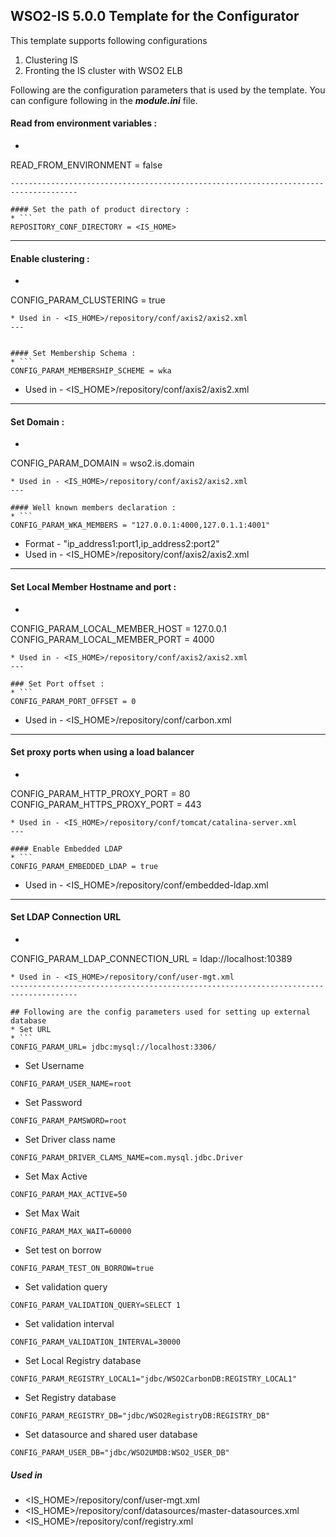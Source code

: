WSO2-IS 5.0.0 Template for the Configurator
-------------------------------------------------------------------------------------

This template supports following configurations

1. Clustering IS
2. Fronting the IS cluster with WSO2 ELB

Following are the configuration parameters that is used by the template.
You can configure following in the ***module.ini*** file.

#### Read from environment variables :
* ```
READ_FROM_ENVIRONMENT = false
```
-------------------------------------------------------------------------------------

#### Set the path of product directory :
* ```
REPOSITORY_CONF_DIRECTORY = <IS_HOME>
```
---

#### Enable clustering : 
* ```
CONFIG_PARAM_CLUSTERING = true
```
* Used in - <IS_HOME>/repository/conf/axis2/axis2.xml
---


#### Set Membership Schema :
* ```
CONFIG_PARAM_MEMBERSHIP_SCHEME = wka
```
* Used in - <IS_HOME>/repository/conf/axis2/axis2.xml
---
        
#### Set Domain :
* ```
CONFIG_PARAM_DOMAIN = wso2.is.domain
```
* Used in - <IS_HOME>/repository/conf/axis2/axis2.xml
---

#### Well known members declaration :
* ```
CONFIG_PARAM_WKA_MEMBERS = "127.0.0.1:4000,127.0.1.1:4001"
```
* Format - "ip_address1:port1,ip_address2:port2"
* Used in - <IS_HOME>/repository/conf/axis2/axis2.xml
---

#### Set Local Member Hostname and port :
* ```
CONFIG_PARAM_LOCAL_MEMBER_HOST = 127.0.0.1
CONFIG_PARAM_LOCAL_MEMBER_PORT = 4000
```
* Used in - <IS_HOME>/repository/conf/axis2/axis2.xml
---

### Set Port offset :
* ```
CONFIG_PARAM_PORT_OFFSET = 0
```
* Used in - <IS_HOME>/repository/conf/carbon.xml
---
#### Set proxy ports when using a load balancer
* ```
CONFIG_PARAM_HTTP_PROXY_PORT = 80
CONFIG_PARAM_HTTPS_PROXY_PORT = 443
```
* Used in - <IS_HOME>/repository/conf/tomcat/catalina-server.xml
---

#### Enable Embedded LDAP
* ```
CONFIG_PARAM_EMBEDDED_LDAP = true
```
* Used in - <IS_HOME>/repository/conf/embedded-ldap.xml
-------------------------------------------------------------------------------------
#### Set LDAP Connection URL
* ```
CONFIG_PARAM_LDAP_CONNECTION_URL = ldap://localhost:10389
```
* Used in - <IS_HOME>/repository/conf/user-mgt.xml
-------------------------------------------------------------------------------------

## Following are the config parameters used for setting up external database 
* Set URL
* ```
CONFIG_PARAM_URL= jdbc:mysql://localhost:3306/
```
* Set Username
```
CONFIG_PARAM_USER_NAME=root
```
* Set Password
```
CONFIG_PARAM_PAMSWORD=root
```
* Set Driver class name
```
CONFIG_PARAM_DRIVER_CLAMS_NAME=com.mysql.jdbc.Driver
```
* Set Max Active
```
CONFIG_PARAM_MAX_ACTIVE=50
```
* Set Max Wait
```
CONFIG_PARAM_MAX_WAIT=60000
```
* Set test on borrow
```
CONFIG_PARAM_TEST_ON_BORROW=true
```
* Set validation query
```
CONFIG_PARAM_VALIDATION_QUERY=SELECT 1
```
* Set validation interval
```
CONFIG_PARAM_VALIDATION_INTERVAL=30000
```
* Set Local Registry database
```
CONFIG_PARAM_REGISTRY_LOCAL1="jdbc/WSO2CarbonDB:REGISTRY_LOCAL1"
```
* Set Registry database
```
CONFIG_PARAM_REGISTRY_DB="jdbc/WSO2RegistryDB:REGISTRY_DB"
```
* Set datasource and shared user database
```
CONFIG_PARAM_USER_DB="jdbc/WSO2UMDB:WSO2_USER_DB"
```

##### Used in 

* <IS_HOME>/repository/conf/user-mgt.xml
* <IS_HOME>/repository/conf/datasources/master-datasources.xml
* <IS_HOME>/repository/conf/registry.xml

